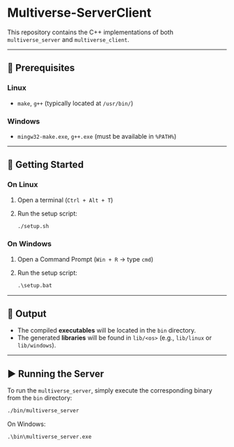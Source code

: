 # Multiverse-ServerClient

This repository contains the C++ implementations of both `multiverse_server` and `multiverse_client`.

---

## 🔧 Prerequisites

### Linux

- `make`, `g++` (typically located at `/usr/bin/`)

### Windows

- `mingw32-make.exe`, `g++.exe` (must be available in `%PATH%`)

---

## 🚀 Getting Started

### On Linux

1. Open a terminal (`Ctrl + Alt + T`)
2. Run the setup script:

   ```bash
   ./setup.sh
   ```

### On Windows

1. Open a Command Prompt (`Win + R` → type `cmd`)
2. Run the setup script:

   ```cmd
   .\setup.bat
   ```

---

## 📂 Output

- The compiled **executables** will be located in the `bin` directory.
- The generated **libraries** will be found in `lib/<os>` (e.g., `lib/linux` or `lib/windows`).

---

## ▶️ Running the Server

To run the `multiverse_server`, simply execute the corresponding binary from the `bin` directory:

```bash
./bin/multiverse_server
```

On Windows:

```cmd
.\bin\multiverse_server.exe
```
